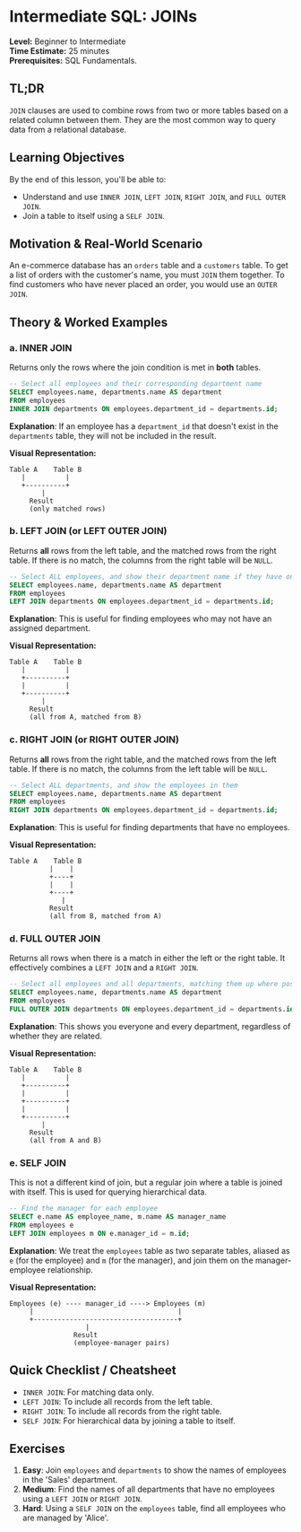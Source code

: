 # Intermediate SQL: JOINs

**Level:** Beginner to Intermediate  
**Time Estimate:** 25 minutes  
**Prerequisites:** SQL Fundamentals.

## TL;DR
`JOIN` clauses are used to combine rows from two or more tables based on a related column between them. They are the most common way to query data from a relational database.

## Learning Objectives
By the end of this lesson, you'll be able to:
- Understand and use `INNER JOIN`, `LEFT JOIN`, `RIGHT JOIN`, and `FULL OUTER JOIN`.
- Join a table to itself using a `SELF JOIN`.

## Motivation & Real-World Scenario
An e-commerce database has an `orders` table and a `customers` table. To get a list of orders with the customer's name, you must `JOIN` them together. To find customers who have never placed an order, you would use an `OUTER JOIN`.

## Theory & Worked Examples

### a. INNER JOIN
Returns only the rows where the join condition is met in **both** tables.

```sql
-- Select all employees and their corresponding department name
SELECT employees.name, departments.name AS department
FROM employees
INNER JOIN departments ON employees.department_id = departments.id;
```
**Explanation**: If an employee has a `department_id` that doesn't exist in the `departments` table, they will not be included in the result.

**Visual Representation:**
```
Table A    Table B
   |          |
   +----------+
        |
     Result
     (only matched rows)
```

### b. LEFT JOIN (or LEFT OUTER JOIN)
Returns **all** rows from the left table, and the matched rows from the right table. If there is no match, the columns from the right table will be `NULL`.

```sql
-- Select ALL employees, and show their department name if they have one
SELECT employees.name, departments.name AS department
FROM employees
LEFT JOIN departments ON employees.department_id = departments.id;
```
**Explanation**: This is useful for finding employees who may not have an assigned department.

**Visual Representation:**
```
Table A    Table B
   |          |
   +----------+
   |          |
   +----------+
        |
     Result
     (all from A, matched from B)
```

### c. RIGHT JOIN (or RIGHT OUTER JOIN)
Returns **all** rows from the right table, and the matched rows from the left table. If there is no match, the columns from the left table will be `NULL`.

```sql
-- Select ALL departments, and show the employees in them
SELECT employees.name, departments.name AS department
FROM employees
RIGHT JOIN departments ON employees.department_id = departments.id;
```
**Explanation**: This is useful for finding departments that have no employees.

**Visual Representation:**
```
Table A    Table B
          |    |
          +----+
          |    |
          +----+
             |
          Result
          (all from B, matched from A)
```

### d. FULL OUTER JOIN
Returns all rows when there is a match in either the left or the right table. It effectively combines a `LEFT JOIN` and a `RIGHT JOIN`.

```sql
-- Select all employees and all departments, matching them up where possible
SELECT employees.name, departments.name AS department
FROM employees
FULL OUTER JOIN departments ON employees.department_id = departments.id;
```
**Explanation**: This shows you everyone and every department, regardless of whether they are related.

**Visual Representation:**
```
Table A    Table B
   |          |
   +----------+
   |          |
   +----------+
   |          |
   +----------+
        |
     Result
     (all from A and B)
```

### e. SELF JOIN
This is not a different kind of join, but a regular join where a table is joined with itself. This is used for querying hierarchical data.

```sql
-- Find the manager for each employee
SELECT e.name AS employee_name, m.name AS manager_name
FROM employees e
LEFT JOIN employees m ON e.manager_id = m.id;
```
**Explanation**: We treat the `employees` table as two separate tables, aliased as `e` (for the employee) and `m` (for the manager), and join them on the manager-employee relationship.

**Visual Representation:**
```
Employees (e) ---- manager_id ----> Employees (m)
     |                                    |
     +------------------------------------+
                   |
                Result
                (employee-manager pairs)
```

## Quick Checklist / Cheatsheet
- `INNER JOIN`: For matching data only.
- `LEFT JOIN`: To include all records from the left table.
- `RIGHT JOIN`: To include all records from the right table.
- `SELF JOIN`: For hierarchical data by joining a table to itself.

## Exercises
1.  **Easy**: Join `employees` and `departments` to show the names of employees in the 'Sales' department.
2.  **Medium**: Find the names of all departments that have no employees using a `LEFT JOIN` or `RIGHT JOIN`.
3.  **Hard**: Using a `SELF JOIN` on the `employees` table, find all employees who are managed by 'Alice'.
